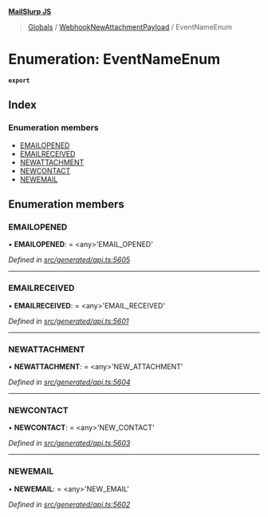 **[MailSlurp JS](../README.md)**

> [Globals](../README.md) / [WebhookNewAttachmentPayload](../modules/webhooknewattachmentpayload.md) / EventNameEnum

# Enumeration: EventNameEnum

**`export`** 

## Index

### Enumeration members

* [EMAILOPENED](webhooknewattachmentpayload.eventnameenum.md#emailopened)
* [EMAILRECEIVED](webhooknewattachmentpayload.eventnameenum.md#emailreceived)
* [NEWATTACHMENT](webhooknewattachmentpayload.eventnameenum.md#newattachment)
* [NEWCONTACT](webhooknewattachmentpayload.eventnameenum.md#newcontact)
* [NEWEMAIL](webhooknewattachmentpayload.eventnameenum.md#newemail)

## Enumeration members

### EMAILOPENED

•  **EMAILOPENED**:  = \<any>'EMAIL\_OPENED'

*Defined in [src/generated/api.ts:5605](https://github.com/mailslurp/mailslurp-client/blob/d7397d3/src/generated/api.ts#L5605)*

___

### EMAILRECEIVED

•  **EMAILRECEIVED**:  = \<any>'EMAIL\_RECEIVED'

*Defined in [src/generated/api.ts:5601](https://github.com/mailslurp/mailslurp-client/blob/d7397d3/src/generated/api.ts#L5601)*

___

### NEWATTACHMENT

•  **NEWATTACHMENT**:  = \<any>'NEW\_ATTACHMENT'

*Defined in [src/generated/api.ts:5604](https://github.com/mailslurp/mailslurp-client/blob/d7397d3/src/generated/api.ts#L5604)*

___

### NEWCONTACT

•  **NEWCONTACT**:  = \<any>'NEW\_CONTACT'

*Defined in [src/generated/api.ts:5603](https://github.com/mailslurp/mailslurp-client/blob/d7397d3/src/generated/api.ts#L5603)*

___

### NEWEMAIL

•  **NEWEMAIL**:  = \<any>'NEW\_EMAIL'

*Defined in [src/generated/api.ts:5602](https://github.com/mailslurp/mailslurp-client/blob/d7397d3/src/generated/api.ts#L5602)*
